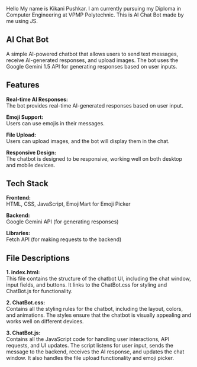 Hello My name is Kikani Pushkar.
I am currently pursuing my Diploma in Computer Engineering at VPMP Polytechnic.
This is AI Chat Bot made by me using JS.

<h2>AI Chat Bot</h2>
A simple AI-powered chatbot that allows users to send text messages, receive AI-generated responses, and upload images. The bot uses the Google Gemini 1.5 API for generating responses based on user inputs.

<h2>Features</h2>
<b>Real-time AI Responses:</b> <br> 
The bot provides real-time AI-generated responses based on user input.<br>

<b>Emoji Support:</b> <br>
Users can use emojis in their messages. <br>

<b>File Upload:</b> <br>
Users can upload images, and the bot will display them in the chat.<br>

<b>Responsive Design:</b> <br> The chatbot is designed to be responsive, working well on both desktop and mobile devices.<br>

<h2>Tech Stack</h2>
<b>Frontend:</b> <br>
HTML, 
CSS, 
JavaScript,
EmojiMart for Emoji Picker<br>

<b>Backend:</b> <br>
Google Gemini API (for generating responses)<br>

<b>Libraries:</b> <br>
Fetch API (for making requests to the backend)<br>

<h2>File Descriptions</h2>
<b>1. index.html:</b><br>
This file contains the structure of the chatbot UI, including the chat window, input fields, and buttons.
It links to the ChatBot.css for styling and ChatBot.js for functionality.<br>

<b>2. ChatBot.css:</b><br>
Contains all the styling rules for the chatbot, including the layout, colors, and animations.
The styles ensure that the chatbot is visually appealing and works well on different devices.<br>

<b>3. ChatBot.js:</b><br>
Contains all the JavaScript code for handling user interactions, API requests, and UI updates.
The script listens for user input, sends the message to the backend, receives the AI response, and updates the chat window.
It also handles the file upload functionality and emoji picker.
